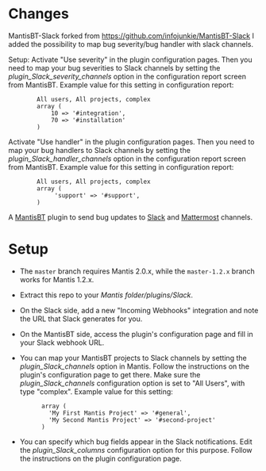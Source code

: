 # Changes

MantisBT-Slack forked from https://github.com/infojunkie/MantisBT-Slack
I added the possibility to map bug severity/bug handler with slack channels.

Setup:
Activate "Use severity" in the plugin configuration pages.
Then you need to map your bug severities to Slack channels by setting the *plugin_Slack_severity_channels* option in the configuration report screen from MantisBT.
Example value for this setting in configuration report:
            
            All users, All projects, complex
            array (
                10 => '#integration',
                70 => '#installation'
            )
            
Activate "Use handler" in the plugin configuration pages.
Then you need to map your bug handlers to Slack channels by setting the *plugin_Slack_handler_channels* option in the configuration report screen from MantisBT.
Example value for this setting in configuration report:

            All users, All projects, complex
            array (
                 'support' => '#support',
            )

A [MantisBT](http://www.mantisbt.org/) plugin to send bug updates to [Slack](https://slack.com/) and [Mattermost](https://about.mattermost.com/) channels.


# Setup
* The `master` branch requires Mantis 2.0.x, while the `master-1.2.x` branch works for Mantis 1.2.x.
* Extract this repo to your *Mantis folder/plugins/Slack*.
* On the Slack side, add a new "Incoming Webhooks" integration and note the URL that Slack generates for you.
* On the MantisBT side, access the plugin's configuration page and fill in your Slack webhook URL.
* You can map your MantisBT projects to Slack channels by setting the *plugin_Slack_channels* option in Mantis.  Follow the instructions on the plugin's configuration page to get there. Make sure the *plugin_Slack_channels* configuration option is set to "All Users", with type "complex".
    Example value for this setting:

            array (
              'My First Mantis Project' => '#general',
              'My Second Mantis Project' => '#second-project'
            )

* You can specify which bug fields appear in the Slack notifications. Edit the *plugin_Slack_columns* configuration option for this purpose.  Follow the instructions on the plugin configuration page.
